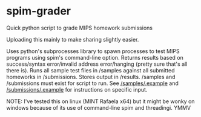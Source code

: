 # spim-grader
Quick python script to grade MIPS homework submissions

Uploading this mainly to make sharing slightly easier.

Uses python's subprocesses library to spawn processes to test MIPS programs using spim's command-line option. Returns results based on success/syntax error/invalid address error/hanging (pretty sure that's all there is).
Runs all sample test files in /samples against all submitted homeworks in /submissions. Stores output in /results.
/samples and /submissions must exist for script to run.
See [/samples/.example](/samples/.example) and [/submissions/.example](/submissions/.example) for instructions on specific input.

NOTE: I've tested this on linux (MINT Rafaela x64) but it might be wonky on windows because of its use of command-line spim and threadingi. YMMV
